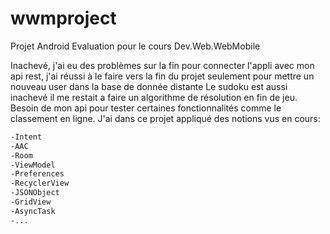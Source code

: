 # wwmproject
Projet Android Evaluation pour le cours Dev.Web.WebMobile

Inachevé, j'ai eu des problèmes sur la fin pour connecter l'appli avec mon api rest, j'ai réussi à le faire vers la fin du projet seulement pour mettre un nouveau user dans la base de donnée distante
Le sudoku est aussi inachevé il me restait a faire un algorithme de résolution en fin de jeu.
Besoin de mon api pour tester certaines fonctionnalités comme le classement en ligne.
J'ai dans ce projet appliqué des notions vus en cours:

```bash
-Intent
-AAC
-Room
-ViewModel
-Preferences
-RecyclerView
-JSONObject
-GridView
-AsyncTask
-...
```
